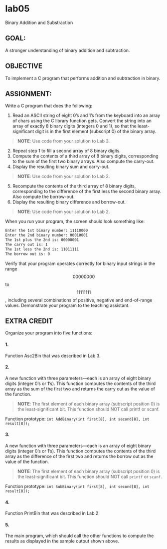 # lab05
Binary Addition and Substraction

## GOAL:
A stronger understanding of binary addition and subtraction.


## OBJECTIVE 
To implement a C program that performs addition and subtraction in binary.


## ASSIGNMENT:
Write a C program that does the following:
1. Read an ASCII string of eight 0’s and 1’s from the keyboard into an array of chars using the C library function gets. Convert the string into an array of exactly 8 binary digits (integers 0 and 1), so that the least-significant digit is in the first element (subscript 0) of the binary array.
> **NOTE**: Use code from your solution to Lab 3.
2. Repeat step 1 to fill a second array of 8 binary digits.
3. Compute the contents of a third array of 8 binary digits, corresponding to the sum of the first two binary arrays. Also compute the carry-out.
4. Display the resulting binary sum and carry-out.
> **NOTE**: Use code from your solution to Lab 2.
5. Recompute the contents of the third array of 8 binary digits, corresponding to the difference of the first less the second binary array. Also compute the borrow-out.
6. Display the resulting binary difference and borrow-out.
> **NOTE**: Use code from your solution to Lab 2.

When you run your program, the screen should look something like:

```sh
Enter the 1st binary number: 11110000 
Enter the 2nd binary number: 00010001 
The 1st plus the 2nd is: 00000001
The carry out is: 1
The 1st less the 2nd is: 11011111 
The borrow out is: 0
```
Verify that your program operates correctly for binary input strings in the range $$00000000$$ to $$11111111$$, including several combinations of positive, negative and end-of-range values. Demonstrate your program to the teaching assistant.


## EXTRA CREDIT
Organize your program into five functions:
#### 1.
Function Asc2Bin that was described in Lab 3.

#### 2.
A new function with three parameters—each is an array of eight binary digits (integer 0’s or 1’s). This function computes the contents of the third array as the sum of the first two and returns the carry out as the value of the function.
> **NOTE**: The first element of each binary array (subscript position 0) is the least-significant bit. This function should NOT call printf or scanf.

Function prototype: `int AddBinary(int first[8], int second[8], int result[8]);`

#### 3.
A new function with three parameters—each is an array of eight binary digits (integer 0’s or 1’s). This function computes the contents of the third array as the difference of the first two and returns the borrow out as the value of the function.
> **NOTE**: The first element of each binary array (subscript position 0) is the least-significant bit. This function should NOT call `printf` or `scanf`.

Function prototype: `int SubBinary(int first[8], int second[8], int result[8]);`


#### 4.
Function PrintBin that was described in Lab 2.

#### 5.
The main program, which should call the other functions to compute the results as displayed in the sample output shown above.
